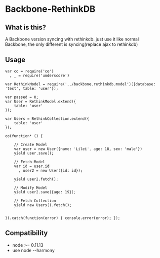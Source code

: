 Backbone-RethinkDB
===========================
## What is this?
A Backbone version syncing with rethinkdb.
just use it like normal Backbone, the only different is syncing(replace ajax to rethinkdb)

## Usage

```
var co = require('co')
  , _ = require('underscore')

var RethinkModel = require('../backbone.rethinkdb.model')({database: 'test', table: 'user'});

var passed = 0;
var User = RethinkModel.extend({
    table: 'user'
});

var Users = RethinkCollection.extend({
    table: 'user'
});

co(function* () {

    // Create Model
    var user = new User({name: 'Lilei', age: 18, sex: 'male'})
    yield user.save();

    // Fetch Model
    var id = user.id
      , user2 = new User({id: id});

    yield user2.fetch();

    // Modify Model
    yield user2.save({age: 19});

    // Fetch Collection
    yield new Users().fetch();


}).catch(function(error) { console.error(error); });

```

## Compatibility
- node >= 0.11.13
- use node --harmony